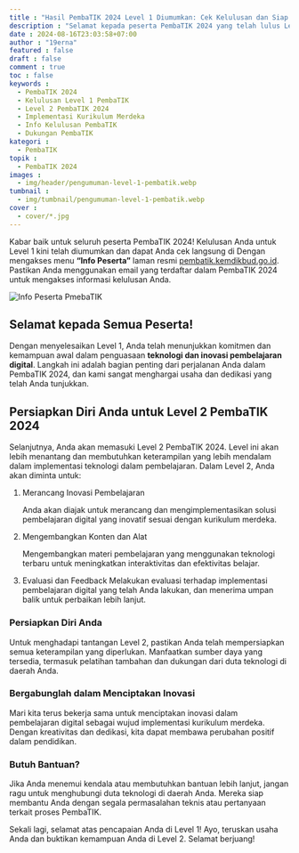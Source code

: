 ```yaml
---
title : "Hasil PembaTIK 2024 Level 1 Diumumkan: Cek Kelulusan dan Siap Lanjut ke Level 2!"
description : "Selamat kepada peserta PembaTIK 2024 yang telah lulus Level 1! Cek hasil kelulusan Anda di pembatik.kemdikbud.go.id dan persiapkan diri untuk tantangan Level 2. Temukan informasi lengkap dan dukungan untuk tahap selanjutnya di sini."
date : 2024-08-16T23:03:58+07:00
author : "19erna"
featured : false
draft : false
comment : true
toc : false
keywords : 
  - PembaTIK 2024
  - Kelulusan Level 1 PembaTIK
  - Level 2 PembaTIK 2024
  - Implementasi Kurikulum Merdeka
  - Info Kelulusan PembaTIK
  - Dukungan PembaTIK
kategori : 
  - PembaTIK
topik :
  - PembaTIK 2024
images : 
  - img/header/pengumuman-level-1-pembatik.webp
tumbnail : 
  - img/tumbnail/pengumuman-level-1-pembatik.webp
cover : 
  - cover/*.jpg
---
```

Kabar baik untuk seluruh peserta PembaTIK 2024! Kelulusan Anda untuk Level 1 kini telah diumumkan dan dapat Anda cek langsung di Dengan mengakses menu **“Info Peserta”** laman resmi [pembatik.kemdikbud.go.id](https://pembatik.kemdikbud.go.id). Pastikan Anda menggunakan email yang terdaftar dalam PembaTIK 2024 untuk mengakses informasi kelulusan Anda.

![Info Peserta PmebaTIK](/images/pembatik/2024/level-1-pengumuman.jpg)
## Selamat kepada Semua Peserta!

Dengan menyelesaikan Level 1, Anda telah menunjukkan komitmen dan kemampuan awal dalam penguasaan **teknologi dan inovasi pembelajaran digital**. Langkah ini adalah bagian penting dari perjalanan Anda dalam PembaTIK 2024, dan kami sangat menghargai usaha dan dedikasi yang telah Anda tunjukkan.

## Persiapkan Diri Anda untuk Level 2 PembaTIK 2024

Selanjutnya, Anda akan memasuki Level 2 PembaTIK 2024. Level ini akan lebih menantang dan membutuhkan keterampilan yang lebih mendalam dalam implementasi teknologi dalam pembelajaran. Dalam Level 2, Anda akan diminta untuk:

1. Merancang Inovasi Pembelajaran
   
   Anda akan diajak untuk merancang dan mengimplementasikan solusi pembelajaran digital yang inovatif sesuai dengan kurikulum merdeka.

2. Mengembangkan Konten dan Alat
   
   Mengembangkan materi pembelajaran yang menggunakan teknologi terbaru untuk meningkatkan interaktivitas dan efektivitas belajar.

3. Evaluasi dan Feedback
   Melakukan evaluasi terhadap implementasi pembelajaran digital yang telah Anda lakukan, dan menerima umpan balik untuk perbaikan lebih lanjut.

### Persiapkan Diri Anda

Untuk menghadapi tantangan Level 2, pastikan Anda telah mempersiapkan semua keterampilan yang diperlukan. Manfaatkan sumber daya yang tersedia, termasuk pelatihan tambahan dan dukungan dari duta teknologi di daerah Anda.

### Bergabunglah dalam Menciptakan Inovasi

Mari kita terus bekerja sama untuk menciptakan inovasi dalam pembelajaran digital sebagai wujud implementasi kurikulum merdeka. Dengan kreativitas dan dedikasi, kita dapat membawa perubahan positif dalam pendidikan.

### Butuh Bantuan?

Jika Anda menemui kendala atau membutuhkan bantuan lebih lanjut, jangan ragu untuk menghubungi duta teknologi di daerah Anda. Mereka siap membantu Anda dengan segala permasalahan teknis atau pertanyaan terkait proses PembaTIK.

Sekali lagi, selamat atas pencapaian Anda di Level 1! Ayo, teruskan usaha Anda dan buktikan kemampuan Anda di Level 2. Selamat berjuang!